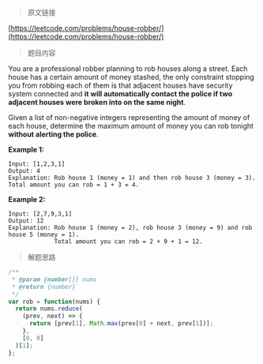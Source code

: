 > 原文链接

[https://leetcode.com/problems/house-robber/](https://leetcode.com/problems/house-robber/)

> 题目内容

You are a professional robber planning to rob houses along a street. Each house has a certain amount of money stashed, the only constraint stopping you from robbing each of them is that adjacent houses have security system connected and **it will automatically contact the police if two adjacent houses were broken into on the same night**.

Given a list of non-negative integers representing the amount of money of each house, determine the maximum amount of money you can rob tonight **without alerting the police**.

**Example 1:**

```
Input: [1,2,3,1]
Output: 4
Explanation: Rob house 1 (money = 1) and then rob house 3 (money = 3).
Total amount you can rob = 1 + 3 = 4.
```

**Example 2:**

```
Input: [2,7,9,3,1]
Output: 12
Explanation: Rob house 1 (money = 2), rob house 3 (money = 9) and rob house 5 (money = 1).
             Total amount you can rob = 2 + 9 + 1 = 12.
```

> 解题思路

```js
/**
 * @param {number[]} nums
 * @return {number}
 */
var rob = function(nums) {
  return nums.reduce(
    (prev, next) => {
      return [prev[1], Math.max(prev[0] + next, prev[1])];
    },
    [0, 0]
  )[1];
};
```
